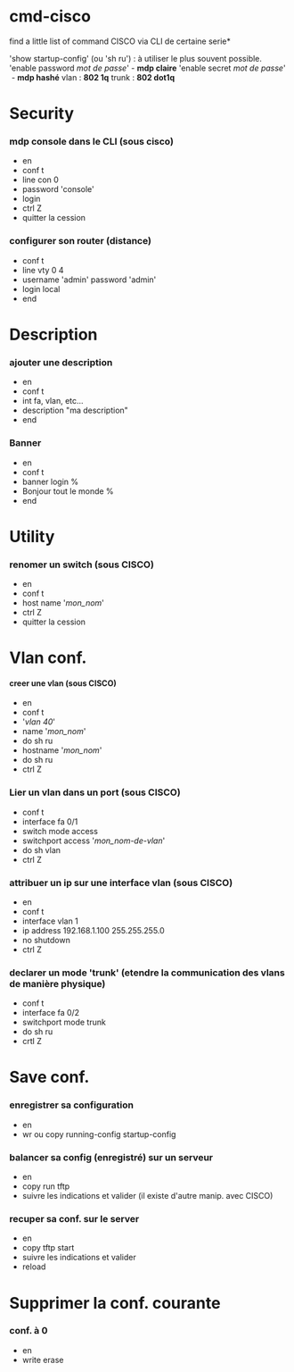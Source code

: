 # cmd-cisco
find a little list of command CISCO via CLI de certaine serie*

'show startup-config' (ou 'sh ru') : à utiliser le plus souvent possible.
'enable password _mot de passe_' - __mdp claire__
'enable secret _mot de passe_'  - __mdp hashé__
vlan : __802 1q__
trunk : __802 dot1q__

# Security

### mdp console dans le CLI (sous cisco)
* en
* conf t
* line con 0
* password 'console'
* login
* ctrl Z
* quitter la cession

### configurer son router (distance)
* conf t
* line vty 0 4
* username 'admin' password 'admin'
* login local
* end

# Description

### ajouter une description 
* en
* conf t
* int fa, vlan, etc...
* description "ma description"
* end

### Banner
* en
* conf t
* banner login %
* Bonjour tout le monde %
* end


# Utility

### renomer un switch (sous CISCO)
* en
* conf t
* host name '_mon_nom_'
* ctrl Z
* quitter la cession

# Vlan conf.

#### creer une vlan (sous CISCO)
* en
* conf t
* '_vlan 40_'
* name '_mon_nom_'
* do sh ru
* hostname '_mon_nom_'
* do sh ru
* ctrl Z

### Lier un vlan dans un port (sous CISCO)
* conf t
* interface fa 0/1
* switch mode access
* switchport access '_mon_nom-de-vlan_'
* do sh vlan
* ctrl Z

### attribuer un ip sur une interface vlan (sous CISCO)
* en
* conf t
* interface vlan 1
* ip address 192.168.1.100 255.255.255.0
* no shutdown
* ctrl Z

### declarer un mode 'trunk' (etendre la communication des vlans de manière physique)
* conf t
* interface fa 0/2
* switchport mode trunk
* do sh ru
* crtl Z

# Save conf.

### enregistrer sa configuration
* en
* wr ou copy running-config startup-config

### balancer sa config (enregistré) sur un serveur
* en
* copy run tftp
* suivre les indications et valider
(il existe d'autre manip. avec CISCO)

### recuper sa conf.  sur le server
* en
* copy tftp start
* suivre les indications et valider
* reload

# Supprimer la conf. courante

### conf. à 0
* en
* write erase




